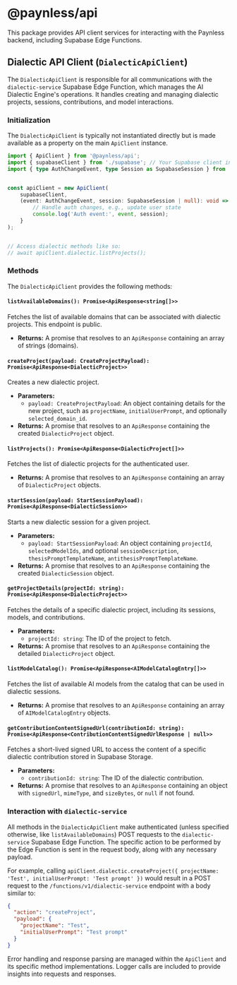 # @paynless/api

This package provides API client services for interacting with the Paynless backend, including Supabase Edge Functions.

## Dialectic API Client (`DialecticApiClient`)

The `DialecticApiClient` is responsible for all communications with the `dialectic-service` Supabase Edge Function, which manages the AI Dialectic Engine's operations. It handles creating and managing dialectic projects, sessions, contributions, and model interactions.

### Initialization

The `DialecticApiClient` is typically not instantiated directly but is made available as a property on the main `ApiClient` instance.

```typescript
import { ApiClient } from '@paynless/api';
import { supabaseClient } from './supabase'; // Your Supabase client instance
import { type AuthChangeEvent, type Session as SupabaseSession } from '@supabase/supabase-js';


const apiClient = new ApiClient(
    supabaseClient,
    (event: AuthChangeEvent, session: SupabaseSession | null): void => {
        // Handle auth changes, e.g., update user state
        console.log('Auth event:', event, session);
    }
);


// Access dialectic methods like so:
// await apiClient.dialectic.listProjects();
```

### Methods

The `DialecticApiClient` provides the following methods:

#### `listAvailableDomains(): Promise<ApiResponse<string[]>>`
Fetches the list of available domains that can be associated with dialectic projects. This endpoint is public.
-   **Returns:** A promise that resolves to an `ApiResponse` containing an array of strings (domains).

#### `createProject(payload: CreateProjectPayload): Promise<ApiResponse<DialecticProject>>`
Creates a new dialectic project.
-   **Parameters:**
    -   `payload: CreateProjectPayload`: An object containing details for the new project, such as `projectName`, `initialUserPrompt`, and optionally `selected_domain_id`.
-   **Returns:** A promise that resolves to an `ApiResponse` containing the created `DialecticProject` object.

#### `listProjects(): Promise<ApiResponse<DialecticProject[]>>`
Fetches the list of dialectic projects for the authenticated user.
-   **Returns:** A promise that resolves to an `ApiResponse` containing an array of `DialecticProject` objects.

#### `startSession(payload: StartSessionPayload): Promise<ApiResponse<DialecticSession>>`
Starts a new dialectic session for a given project.
-   **Parameters:**
    -   `payload: StartSessionPayload`: An object containing `projectId`, `selectedModelIds`, and optional `sessionDescription`, `thesisPromptTemplateName`, `antithesisPromptTemplateName`.
-   **Returns:** A promise that resolves to an `ApiResponse` containing the created `DialecticSession` object.

#### `getProjectDetails(projectId: string): Promise<ApiResponse<DialecticProject>>`
Fetches the details of a specific dialectic project, including its sessions, models, and contributions.
-   **Parameters:**
    -   `projectId: string`: The ID of the project to fetch.
-   **Returns:** A promise that resolves to an `ApiResponse` containing the detailed `DialecticProject` object.

#### `listModelCatalog(): Promise<ApiResponse<AIModelCatalogEntry[]>>`
Fetches the list of available AI models from the catalog that can be used in dialectic sessions.
-   **Returns:** A promise that resolves to an `ApiResponse` containing an array of `AIModelCatalogEntry` objects.

#### `getContributionContentSignedUrl(contributionId: string): Promise<ApiResponse<ContributionContentSignedUrlResponse | null>>`
Fetches a short-lived signed URL to access the content of a specific dialectic contribution stored in Supabase Storage.
-   **Parameters:**
    -   `contributionId: string`: The ID of the dialectic contribution.
-   **Returns:** A promise that resolves to an `ApiResponse` containing an object with `signedUrl`, `mimeType`, and `sizeBytes`, or `null` if not found.

### Interaction with `dialectic-service`

All methods in the `DialecticApiClient` make authenticated (unless specified otherwise, like `listAvailableDomains`) POST requests to the `dialectic-service` Supabase Edge Function. The specific action to be performed by the Edge Function is sent in the request body, along with any necessary payload.

For example, calling `apiClient.dialectic.createProject({ projectName: 'Test', initialUserPrompt: 'Test prompt' })` would result in a POST request to the `/functions/v1/dialectic-service` endpoint with a body similar to:

```json
{
  "action": "createProject",
  "payload": {
    "projectName": "Test",
    "initialUserPrompt": "Test prompt"
  }
}
```

Error handling and response parsing are managed within the `ApiClient` and its specific method implementations. Logger calls are included to provide insights into requests and responses. 